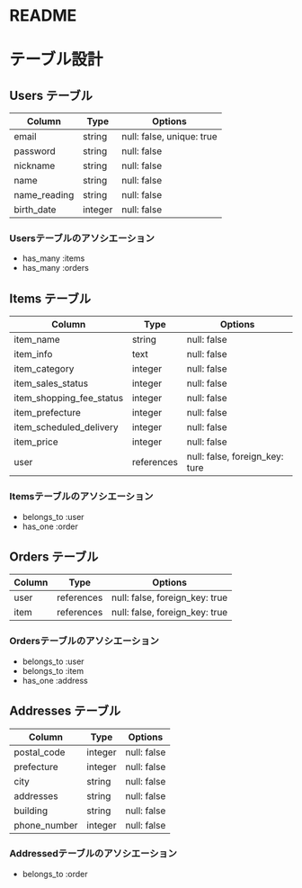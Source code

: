 # README

# テーブル設計

## Users テーブル

| Column       | Type       | Options                   |
| ------------ | ---------- | ------------------------- |
| email        | string     | null: false, unique: true |
| password     | string     | null: false               |
| nickname     | string     | null: false               |
| name         | string     | null: false               |
| name_reading | string     | null: false               |
| birth_date   | integer    | null: false               |

### Usersテーブルのアソシエーション

- has_many :items
- has_many :orders

## Items テーブル

| Column                   | Type       | Options                        |
| ------------------------ | ---------- | ------------------------------ |
| item_name                | string     | null: false                    |
| item_info                | text       | null: false                    |
| item_category            | integer    | null: false                    |
| item_sales_status        | integer    | null: false                    |
| item_shopping_fee_status | integer    | null: false                    |
| item_prefecture          | integer    | null: false                    |
| item_scheduled_delivery  | integer    | null: false                    |
| item_price               | integer    | null: false                    |
| user                     | references | null: false, foreign_key: ture |

### Itemsテーブルのアソシエーション

- belongs_to :user
- has_one :order

## Orders テーブル

| Column    | Type       | Options                        |
| --------- | ---------- | ------------------------------ |
| user      | references | null: false, foreign_key: true |
| item      | references | null: false, foreign_key: true |

### Ordersテーブルのアソシエーション

- belongs_to :user
- belongs_to :item
- has_one :address

## Addresses テーブル

| Column       | Type    | Options     |
| ------------ | ------- | ----------- |
| postal_code  | integer | null: false |
| prefecture   | integer | null: false |
| city         | string  | null: false |
| addresses    | string  | null: false |
| building     | string  | null: false |
| phone_number | integer | null: false |

### Addressedテーブルのアソシエーション

- belongs_to :order